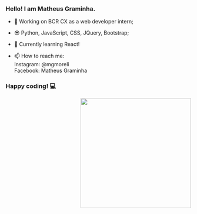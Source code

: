 ### Hello! I am Matheus Graminha.

- 🔭 Working on BCR CX as a web developer intern; 
- 😎 Python, JavaScript, CSS, JQuery, Bootstrap;
- 🌱 Currently learning React!

- 📫 How to reach me: <br>
     Instagram: @mgmoreli <br>
     Facebook: Matheus Graminha
     
### Happy coding! 💻

<img align="right" width="300" height="auto" src="https://user-images.githubusercontent.com/37777517/103916870-b76f6680-50eb-11eb-8d87-e9c18a40c9b8.png"> 
